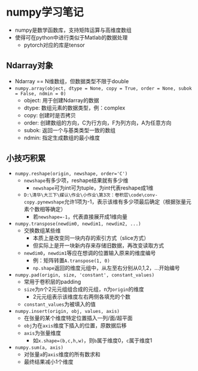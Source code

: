 # numpy学习笔记

- numpy是数学函数库，支持矩阵运算与高维度数组
- 使得可在python中进行类似于Matlab的数据处理
  - pytorch对应的库是tensor

## Ndarray对象

- Ndarray == N维数组，但数据类型不限于double
- `numpy.array(object, dtype = None, copy = True, order = None, subok = False, ndmin = 0)`
  - object: 用于创建Ndarray的数据
  - dtype: 数组元素的数据类型，例：complex
  - copy: 创建时是否拷贝
  - order: 创建数组的方向，C为行方向，F为列方向，A为任意方向
  - subok: 返回一个与基类类型一致的数组
  - ndmin: 指定生成数组的最小维度

## 小技巧积累

- `numpy.reshape(origin, newshape, order='C')`
  - `newshape`有多少项，reshape结果就有多少维
    - `newshape`可为int可为tuple，为int代表reshape成1维
  - `D:\清华\大三下\媒认\作业\小作业\第3次：卷积层\code\conv-copy.pynewshape`允许1项为-1，表示该维有多少项最后确定（根据张量元素个数相等确定）
    - 若`newshape=-1`，代表直接展开成1维向量
- `numpy.transpose(newdim0, newdim1, newdim2, ...)`
  - 交换数组某些维
    - 本质上是改变同一块内存的索引方式（slice方式）
    - 但实际上是开一块新内存来存储旧数据，再改变读取方式
  - `newdim0`，`newdim1`等应在想调的位置输入原来的维度编号
    - 例：矩阵转置`A.transpose(1, 0)`
    - `np.shape`返回的维度元组中，从左至右分别从0,1,2，...开始编号
- `numpy.pad(origin, size, 'constant', constant_values)`
  - 常用于卷积层的padding
  - `size`为n个2元元组组合成的元组，n为`origin`的维度
    - 2元元组表示该维度左右两侧各填充的个数
  - `constant_values`为被填入的值
- `numpy.insert(origin, obj, values, axis)`
  - 在张量的某个维度特定位置插入一列/面/超平面
  - `obj`为在`axis`维度下插入的位置，原数据后移
  - `axis`为张量维度
    - 如`x.shape=(b,c,h,w)`，则`b`属于维度0，`c`属于维度1
- `numpy.sum(a, axis)`
  - 对张量`a`的`axis`维度的所有数求和
  - 最终结果减小1个维度













